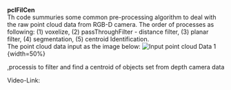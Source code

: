 **pclFilCen**\
Th code summuries some common pre-processing algorithm to deal with the raw point cloud data from RGB-D camera. The order of processes as following: (1) voxelize, (2) passThroughFilter - distance filter, (3) planar filter, (4) segmentation, (5) centroid Identification.\
The point cloud data input as the image below:
![Input point cloud Data 1](https://github.com/buivn/images/blob/master/pcdInput.png){width=50%}

,processis to filter and find a centroid of objects set from depth camera data

Video-Link:
